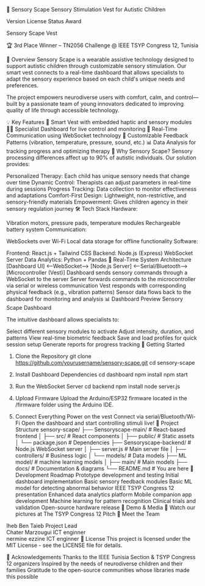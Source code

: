 🧠 Sensory Scape
Sensory Stimulation Vest for Autistic Children

Version License Status Award

Sensory Scape Vest

🏆 3rd Place Winner – TN2056 Challenge @ IEEE TSYP Congress 12, Tunisia

🌟 Overview
Sensory Scape is a wearable assistive technology designed to support autistic children through customizable sensory stimulation. Our smart vest connects to a real-time dashboard that allows specialists to adapt the sensory experience based on each child's unique needs and preferences.

The project empowers neurodiverse users with comfort, calm, and control—built by a passionate team of young innovators dedicated to improving quality of life through accessible technology.

💡 Key Features
👕 Smart Vest with embedded haptic and sensory modules
🧑‍⚕️ Specialist Dashboard for live control and monitoring
🔁 Real-Time Communication using WebSocket technology
🧠 Customizable Feedback Patterns (vibration, temperature, pressure, sound, etc.)
📊 Data Analysis for tracking progress and optimizing therapy
🎯 Why Sensory Scape?
Sensory processing differences affect up to 90% of autistic individuals. Our solution provides:

Personalized Therapy: Each child has unique sensory needs that change over time
Dynamic Control: Therapists can adjust parameters in real-time during sessions
Progress Tracking: Data collection to monitor effectiveness and adaptations
Comfort-First Design: Lightweight, non-restrictive, and sensory-friendly materials
Empowerment: Gives children agency in their sensory regulation journey
🛠️ Tech Stack
Hardware:

Vibration motors, pressure pads, temperature modules
Rechargeable battery system
Communication:

WebSockets over Wi-Fi
Local data storage for offline functionality
Software:

Frontend: React.js + Tailwind CSS
Backend: Node.js (Express) WebSocket Server
Data Analytics: Python + Pandas
🔌 Real-Time System Architecture
[Dashboard UI] <--WebSocket--> [Node.js Server] <--Serial/Bluetooth--> [Microcontroller (Vest)]
Dashboard sends sensory commands through a WebSocket to the server
Server forwards commands to the microcontroller via serial or wireless communication
Vest responds with corresponding physical feedback (e.g., vibration patterns)
Sensor data flows back to the dashboard for monitoring and analysis
📊 Dashboard Preview
Sensory Scape Dashboard

The intuitive dashboard allows specialists to:

Select different sensory modules to activate
Adjust intensity, duration, and patterns
View real-time biometric feedback
Save and load profiles for quick session setup
Generate reports for progress tracking
🚀 Getting Started
1. Clone the Repository
git clone https://github.com/yourusername/sensory-scape.git
cd sensory-scape
2. Install Dashboard Dependencies
cd dashboard
npm install
npm start
3. Run the WebSocket Server
cd backend
npm install
node server.js
4. Upload Firmware
Upload the Arduino/ESP32 firmware located in the /firmware folder using the Arduino IDE.

5. Connect Everything
Power on the vest
Connect via serial/Bluetooth/Wi-Fi
Open the dashboard and start controlling stimuli live!
📂 Project Structure
sensory-scape/
├── Sensoryscape-main/           # React-based frontend
│   ├── src/             # React components
│   ├── public/          # Static assets
│   └── package.json     # Dependencies
├── Sensoryscape-backend/             # Node.js WebSocket server
│   ├── server.js        # Main server file
│   ├── controllers/     # Business logic
│   └── models/          # Data models
├── ML model/            # machine learning models
│   ├── main/            # Main models
├── docs/                # Documentation & diagrams
└── README.md            # You are here
🔄 Development Roadmap
 Prototype development and testing
 Initial dashboard implementation
 Basic sensory feedback modules
 Basic ML model for detecting abnormal behavior
 IEEE TSYP Congress 12 presentation
 Enhanced data analytics platform
 Mobile companion app development
 Machine learning for pattern recognition
 Clinical trials and validation
 Open-source hardware release
📸 Demo & Media
🎥 Watch our pictures at The TSYP Congress 12 Pitch
👥 Meet the Team

Iheb Ben Taieb
Project Lead	
Chater Marzougui
ICT enginner	
nermine ezzine
ICT enginner
📄 License
This project is licensed under the MIT License - see the LICENSE file for details.

🙏 Acknowledgements
Thanks to the IEEE Tunisia Section & TSYP Congress 12 organizers
Inspired by the needs of neurodiverse children and their families
Gratitude to the open-source communities whose libraries made this possible
